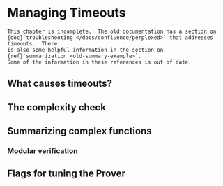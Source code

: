 Managing Timeouts
=================

```{todo}
This chapter is incomplete.  The old documentation has a section on
{doc}`troubleshooting </docs/confluence/perplexed>` that addresses timeouts.  There
is also some helpful information in the section on
{ref}`summarization <old-summary-example>`.
Some of the information in these references is out of date.
```

What causes timeouts?
---------------------

The complexity check
--------------------

Summarizing complex functions
-----------------------------

### Modular verification

Flags for tuning the Prover
---------------------------

